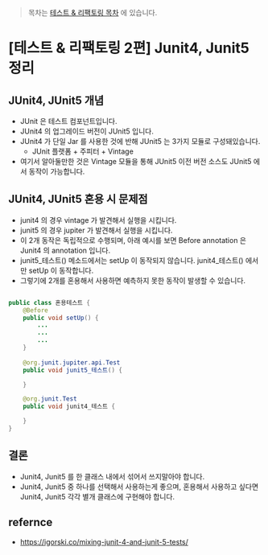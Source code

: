 > 목차는 [테스트 & 리팩토링 목차](https://insanelysimple.tistory.com/category/test%20%26%20refactoring) 에 있습니다.

# [테스트 & 리팩토링 2편] Junit4, Junit5 정리


## JUnit4, JUnit5 개념
- JUnit 은 테스트 컴포넌트입니다.
- JUnit4 의 업그레이드 버전이 JUnit5 입니다.
- JUnit4 가 단일 Jar 를 사용한 것에 반해 JUnit5 는 3가지 모듈로 구성돼있습니다.
    - JUnit 플랫폼 + 주피터 + Vintage
- 여기서 알아둘만한 것은 Vintage 모듈을 통해 JUnit5 이전 버전 소스도 JUnit5 에서 동작이 가능합니다.

## JUnit4, JUnit5 혼용 시 문제점
- junit4 의 경우 vintage 가 발견해서 실행을 시킵니다.
- junit5 의 경우 jupiter 가 발견해서 실행을 시킵니다.
- 이 2개 동작은 독립적으로 수행되며, 아래 예시를 보면 Before annotation 은 Junit4 의 annotation 입니다.
- junit5_테스트() 메소드에서는 setUp 이 동작되지 않습니다. junit4_테스트() 에서만 setUp 이 동작합니다.
- 그렇기에 2개를 혼용해서 사용하면 예측하지 못한 동작이 발생할 수 있습니다. 

```java

public class 혼용테스트 {
    @Before
    public void setUp() {
        ...
        ...
        ...
    }
    
    @org.junit.jupiter.api.Test
    public void junit5_테스트() {

    }

    @org.junit.Test
    public void junit4_테스트 {

    }
}


```


## 결론
- Junit4, Junit5 를 한 클래스 내에서 섞어서 쓰지말아야 합니다.
- Junit4, Junit5 중 하나를 선택해서 사용하는게 좋으며, 혼용해서 사용하고 싶다면 Junit4, Junit5 각각 별개 클래스에 구현해야 합니다.  

## refernce
- https://igorski.co/mixing-junit-4-and-junit-5-tests/